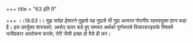 +++
title = "63 इति ते"

+++
।।18.63।। मुझ सर्वज्ञ ईश्वरने तुझसे यह गुह्यसे भी गुह्य अत्यन्त गोपनीय
रहस्ययुक्त ज्ञान कहा है। इस उपर्युक्त शास्त्रको; अर्थात् ऊपर कहे हुए
समस्त अर्थको पूर्णरूपसे विचारकरइसके विषयमें भलीप्रकार आलोचना करके; तेरी
जैसी इच्छा हो वैसे ही कर।
